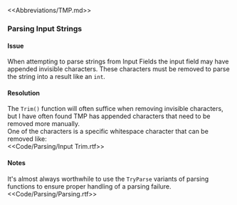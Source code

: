 <<Abbreviations/TMP.md>>  
### Parsing Input Strings
#### Issue
When attempting to parse strings from Input Fields the input field may have appended invisible characters. These characters must be removed to parse the string into a result like an `int`.

#### Resolution
The `Trim()` function will often suffice when removing invisible characters, but I have often found TMP has appended characters that need to be removed more manually.  
One of the characters is a specific whitespace character that can be removed like:  
<<Code/Parsing/Input Trim.rtf>>  

#### Notes
It's almost always worthwhile to use the `TryParse` variants of parsing functions to ensure proper handling of a parsing failure.  
<<Code/Parsing/Parsing.rtf>>  